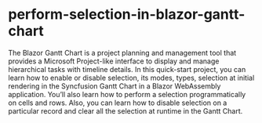 # perform-selection-in-blazor-gantt-chart
The Blazor Gantt Chart is a project planning and management tool that provides a Microsoft Project-like interface to display and manage hierarchical tasks with timeline details.   In this quick-start project, you can learn how to enable or disable selection, its modes, types, selection at initial rendering in the Syncfusion Gantt Chart in a Blazor WebAssembly application. You’ll also learn how to perform a selection programmatically on cells and rows. Also, you can learn how to disable selection on a particular record and clear all the selection at runtime in the Gantt Chart.
